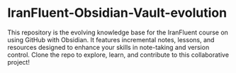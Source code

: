 # IranFluent-Obsidian-Vault-evolution
This repository is the evolving knowledge base for the IranFluent course on using GitHub with Obsidian. It features incremental notes, lessons, and resources designed to enhance your skills in note-taking and version control. Clone the repo to explore, learn, and contribute to this collaborative project!
